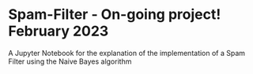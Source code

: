 # Spam-Filter - On-going project! February 2023
A Jupyter Notebook for the explanation of the implementation of a Spam Filter using the Naive Bayes algorithm
